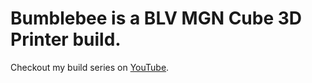 
# Bumblebee is a BLV MGN Cube 3D Printer build. 

Checkout my build series on [YouTube](https://www.youtube.com/playlist?list=PLm2OH_myqt7ajfutYIEm8Fw-fS11b6JUd). 
